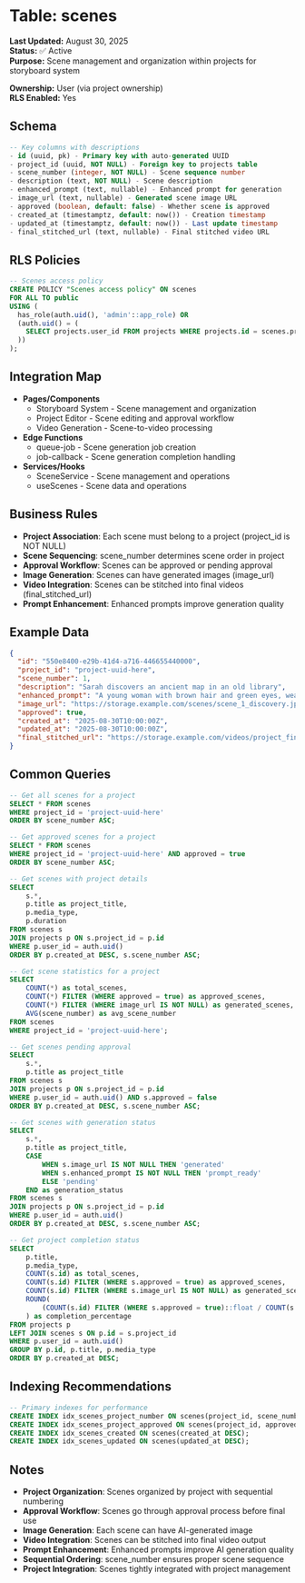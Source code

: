 # Table: scenes

**Last Updated:** August 30, 2025  
**Status:** ✅ Active  
**Purpose:** Scene management and organization within projects for storyboard system

**Ownership:** User (via project ownership)  
**RLS Enabled:** Yes

## **Schema**
```sql
-- Key columns with descriptions
- id (uuid, pk) - Primary key with auto-generated UUID
- project_id (uuid, NOT NULL) - Foreign key to projects table
- scene_number (integer, NOT NULL) - Scene sequence number
- description (text, NOT NULL) - Scene description
- enhanced_prompt (text, nullable) - Enhanced prompt for generation
- image_url (text, nullable) - Generated scene image URL
- approved (boolean, default: false) - Whether scene is approved
- created_at (timestamptz, default: now()) - Creation timestamp
- updated_at (timestamptz, default: now()) - Last update timestamp
- final_stitched_url (text, nullable) - Final stitched video URL
```

## **RLS Policies**
```sql
-- Scenes access policy
CREATE POLICY "Scenes access policy" ON scenes
FOR ALL TO public
USING (
  has_role(auth.uid(), 'admin'::app_role) OR 
  (auth.uid() = (
    SELECT projects.user_id FROM projects WHERE projects.id = scenes.project_id
  ))
);
```

## **Integration Map**
- **Pages/Components**
  - Storyboard System - Scene management and organization
  - Project Editor - Scene editing and approval workflow
  - Video Generation - Scene-to-video processing
- **Edge Functions**
  - queue-job - Scene generation job creation
  - job-callback - Scene generation completion handling
- **Services/Hooks**
  - SceneService - Scene management and operations
  - useScenes - Scene data and operations

## **Business Rules**
- **Project Association**: Each scene must belong to a project (project_id is NOT NULL)
- **Scene Sequencing**: scene_number determines scene order in project
- **Approval Workflow**: Scenes can be approved or pending approval
- **Image Generation**: Scenes can have generated images (image_url)
- **Video Integration**: Scenes can be stitched into final videos (final_stitched_url)
- **Prompt Enhancement**: Enhanced prompts improve generation quality

## **Example Data**
```json
{
  "id": "550e8400-e29b-41d4-a716-446655440000",
  "project_id": "project-uuid-here",
  "scene_number": 1,
  "description": "Sarah discovers an ancient map in an old library",
  "enhanced_prompt": "A young woman with brown hair and green eyes, wearing an explorer's outfit, carefully examining an ancient parchment map spread out on a wooden table in a dimly lit library. Warm golden light streams through stained glass windows, creating an atmosphere of mystery and discovery.",
  "image_url": "https://storage.example.com/scenes/scene_1_discovery.jpg",
  "approved": true,
  "created_at": "2025-08-30T10:00:00Z",
  "updated_at": "2025-08-30T10:00:00Z",
  "final_stitched_url": "https://storage.example.com/videos/project_final.mp4"
}
```

## **Common Queries**
```sql
-- Get all scenes for a project
SELECT * FROM scenes
WHERE project_id = 'project-uuid-here'
ORDER BY scene_number ASC;

-- Get approved scenes for a project
SELECT * FROM scenes
WHERE project_id = 'project-uuid-here' AND approved = true
ORDER BY scene_number ASC;

-- Get scenes with project details
SELECT 
    s.*,
    p.title as project_title,
    p.media_type,
    p.duration
FROM scenes s
JOIN projects p ON s.project_id = p.id
WHERE p.user_id = auth.uid()
ORDER BY p.created_at DESC, s.scene_number ASC;

-- Get scene statistics for a project
SELECT 
    COUNT(*) as total_scenes,
    COUNT(*) FILTER (WHERE approved = true) as approved_scenes,
    COUNT(*) FILTER (WHERE image_url IS NOT NULL) as generated_scenes,
    AVG(scene_number) as avg_scene_number
FROM scenes
WHERE project_id = 'project-uuid-here';

-- Get scenes pending approval
SELECT 
    s.*,
    p.title as project_title
FROM scenes s
JOIN projects p ON s.project_id = p.id
WHERE p.user_id = auth.uid() AND s.approved = false
ORDER BY p.created_at DESC, s.scene_number ASC;

-- Get scenes with generation status
SELECT 
    s.*,
    p.title as project_title,
    CASE 
        WHEN s.image_url IS NOT NULL THEN 'generated'
        WHEN s.enhanced_prompt IS NOT NULL THEN 'prompt_ready'
        ELSE 'pending'
    END as generation_status
FROM scenes s
JOIN projects p ON s.project_id = p.id
WHERE p.user_id = auth.uid()
ORDER BY p.created_at DESC, s.scene_number ASC;

-- Get project completion status
SELECT 
    p.title,
    p.media_type,
    COUNT(s.id) as total_scenes,
    COUNT(s.id) FILTER (WHERE s.approved = true) as approved_scenes,
    COUNT(s.id) FILTER (WHERE s.image_url IS NOT NULL) as generated_scenes,
    ROUND(
        (COUNT(s.id) FILTER (WHERE s.approved = true)::float / COUNT(s.id)) * 100, 2
    ) as completion_percentage
FROM projects p
LEFT JOIN scenes s ON p.id = s.project_id
WHERE p.user_id = auth.uid()
GROUP BY p.id, p.title, p.media_type
ORDER BY p.created_at DESC;
```

## **Indexing Recommendations**
```sql
-- Primary indexes for performance
CREATE INDEX idx_scenes_project_number ON scenes(project_id, scene_number);
CREATE INDEX idx_scenes_project_approved ON scenes(project_id, approved);
CREATE INDEX idx_scenes_created ON scenes(created_at DESC);
CREATE INDEX idx_scenes_updated ON scenes(updated_at DESC);
```

## **Notes**
- **Project Organization**: Scenes organized by project with sequential numbering
- **Approval Workflow**: Scenes go through approval process before final use
- **Image Generation**: Each scene can have AI-generated image
- **Video Integration**: Scenes can be stitched into final video output
- **Prompt Enhancement**: Enhanced prompts improve AI generation quality
- **Sequential Ordering**: scene_number ensures proper scene sequence
- **Project Integration**: Scenes tightly integrated with project management

